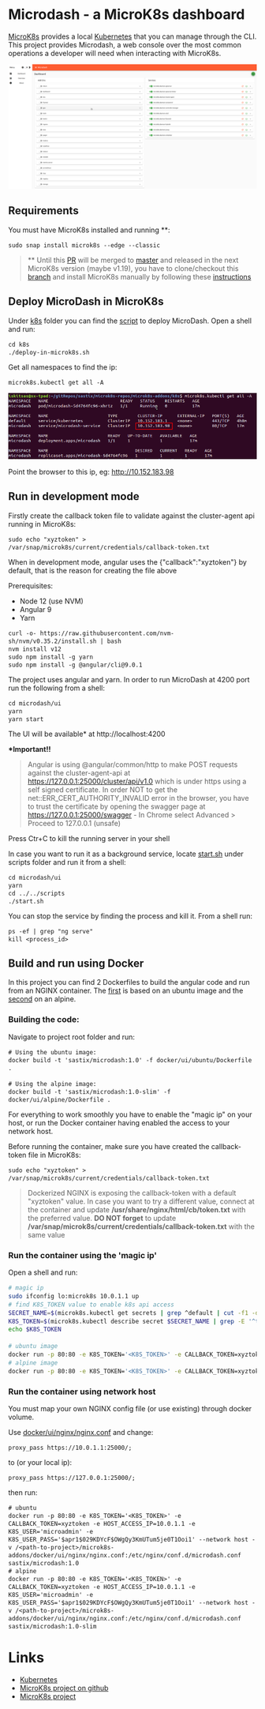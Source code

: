 # Microdash - a MicroK8s dashboard 

[MicroK8s](https://kubernetes.io/) provides a local [Kubernetes](https://kubernetes.io/) that you can manage through the CLI. This project provides Microdash, a web console over the most common operations a developer will need when interacting with MicroK8s.

![Screenshot](images/screenshot.png)

## Requirements

You must have MicroK8s installed and running \*\*:
```
sudo snap install microk8s --edge --classic
```
> \*\* Until this [PR](https://github.com/ubuntu/microk8s/pull/1121) will be merged to [master](https://github.com/ubuntu/microk8s) and released in the next MicroK8s version (maybe v1.19), you have to clone/checkout this [branch](https://github.com/sastix/microk8s/tree/feature/extend-cluster-agent-api) and install MicroK8s manually by following these [instructions](https://github.com/ubuntu/microk8s/blob/master/docs/build.md)
## Deploy MicroDash in MicroK8s 

Under [k8s](k8s) folder you can find the [script](k8s/deploy-in-microk8s.sh) to deploy MicroDash. Open a shell and run:
```
cd k8s
./deploy-in-microk8s.sh
```

Get all namespaces to find the ip:
```
microk8s.kubectl get all -A
```
![Screenshot](images/microdash-ip.png)

Point the browser to this ip, eg:
http://10.152.183.98

## Run in development mode

Firstly create the callback token file to validate against the cluster-agent api running in MicroK8s:
```
sudo echo "xyztoken" >  /var/snap/microk8s/current/credentials/callback-token.txt
```
When in development mode, angular uses the {"callback":"xyztoken"} by default, that is the reason for creating the file above

Prerequisites:
- Node 12 (use NVM)
- Angular 9
- Yarn
```
curl -o- https://raw.githubusercontent.com/nvm-sh/nvm/v0.35.2/install.sh | bash
nvm install v12
sudo npm install -g yarn
sudo npm install -g @angular/cli@9.0.1
```

The project uses angular and yarn. In order to run MicroDash at 4200 port run the following from a shell:
```
cd microdash/ui
yarn
yarn start
```

The UI will be available* at http://localhost:4200

**\*Important!!** 
>Angular is using @angular/common/http to make POST requests against the cluster-agent-api at https://127.0.0.1:25000/cluster/api/v1.0 which is under https using a self signed certificate. In order NOT to get the net::ERR_CERT_AUTHORITY_INVALID error in the browser, you have to trust the certificate by opening the swagger page at https://127.0.0.1:25000/swagger  - In Chrome select Advanced > Proceed to 127.0.0.1 (unsafe)

Press Ctr+C to kill the running server in your shell

In case you want to run it as a background service, locate [start.sh](scripts/start.sh) under scripts folder and run it from a shell:
```
cd microdash/ui
yarn
cd ../../scripts
./start.sh
```
You can stop the service by finding the process and kill it. From a shell run:
```
ps -ef | grep "ng serve"
kill <process_id>
```

## Build and run using Docker
In this project you can find 2 Dockerfiles to build the angular code and run from an NGINX container. The [first](docker/ui/ubuntu/Dockerfile) is based on an ubuntu image and the [second](docker/ui/alpine/Dockerfile) on an alpine.

### Building the code:
Navigate to project root folder and run:
```
# Using the ubuntu image:
docker build -t 'sastix/microdash:1.0' -f docker/ui/ubuntu/Dockerfile .

# Using the alpine image:
docker build -t 'sastix/microdash:1.0-slim' -f docker/ui/alpine/Dockerfile .
```
For everything to work smoothly you have to enable the "magic ip" on your host, or run the Docker container having enabled the access to your network host. 

Before running the container, make sure you have created the callback-token file in MicroK8s:
```
sudo echo "xyztoken" > /var/snap/microk8s/current/credentials/callback-token.txt
```
>Dockerized NGINX is exposing the callback-token with a default "xyztoken" value. In case you want to try a different value, connect at the container and update **/usr/share/nginx/html/cb/token.txt** with the preferred value. **DO NOT forget** to update **/var/snap/microk8s/current/credentials/callback-token.txt** with the same value 

### Run the container using the 'magic ip'
Open a shell and run:
```bash
# magic ip
sudo ifconfig lo:microk8s 10.0.1.1 up
# find K8S_TOKEN value to enable k8s api access
SECRET_NAME=$(microk8s.kubectl get secrets | grep ^default | cut -f1 -d ' ')
K8S_TOKEN=$(microk8s.kubectl describe secret $SECRET_NAME | grep -E '^token' | cut -f2 -d':' | tr -d " ")
echo $K8S_TOKEN

# ubuntu image
docker run -p 80:80 -e K8S_TOKEN='<K8S_TOKEN>' -e CALLBACK_TOKEN=xyztoken -e HOST_ACCESS_IP=10.0.1.1 -e K8S_USER='microadmin' -e K8S_USER_PASS='$apr1$029KDYcF$OWgQy3KmUTum5je0T1Ooi1' sastix/microdash:1.0
# alpine image
docker run -p 80:80 -e K8S_TOKEN='<K8S_TOKEN>' -e CALLBACK_TOKEN=xyztoken -e HOST_ACCESS_IP=10.0.1.1 -e K8S_USER='microadmin' -e K8S_USER_PASS='$apr1$029KDYcF$OWgQy3KmUTum5je0T1Ooi1' sastix/microdash:1.0-slim
```

### Run the container using network host

You must map your own NGINX config file (or use existing) through docker volume. 

Use  [docker/ui/nginx/nginx.conf](docker/ui/nginx/nginx.conf) and change:
```
proxy_pass https://10.0.1.1:25000/;
```
to (or your local ip):
```
proxy_pass https://127.0.0.1:25000/;
```
then run:
```
# ubuntu
docker run -p 80:80 -e K8S_TOKEN='<K8S_TOKEN>' -e CALLBACK_TOKEN=xyztoken -e HOST_ACCESS_IP=10.0.1.1 -e K8S_USER='microadmin' -e K8S_USER_PASS='$apr1$029KDYcF$OWgQy3KmUTum5je0T1Ooi1' --network host -v /<path-to-project>/microk8s-addons/docker/ui/nginx/nginx.conf:/etc/nginx/conf.d/microdash.conf sastix/microdash:1.0
# alpine
docker run -p 80:80 -e K8S_TOKEN='<K8S_TOKEN>' -e CALLBACK_TOKEN=xyztoken -e HOST_ACCESS_IP=10.0.1.1 -e K8S_USER='microadmin' -e K8S_USER_PASS='$apr1$029KDYcF$OWgQy3KmUTum5je0T1Ooi1' --network host -v /<path-to-project>/microk8s-addons/docker/ui/nginx/nginx.conf:/etc/nginx/conf.d/microdash.conf sastix/microdash:1.0-slim
```


# Links
 - [Kubernetes](https://kubernetes.io/)
 - [MicroK8s project on github](https://github.com/ubuntu/microk8s)
 - [MicroK8s project](https://microk8s.io)

